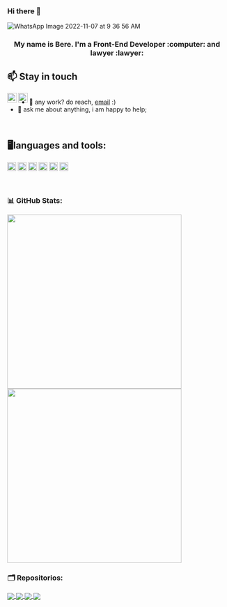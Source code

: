 ### Hi there 👋
![WhatsApp Image 2022-11-07 at 9 36 56 AM](https://user-images.githubusercontent.com/108832268/200352898-63d4090c-1564-4498-b67e-39bb9a3bea13.jpeg)




<!--
**BeliFr/BeliFR** is a ✨ _special_ ✨ repository because its `README.md` (this file) appears on your GitHub profile.

Here are some ideas to get you started:

- 🔭 I’m currently working on ...
- 🌱 I’m currently learning ...
- 👯 I’m looking to collaborate on ...
- 🤔 I’m looking for help with ...
- 💬 Ask me about ...
- 📫 How to reach me: ...
- 😄 Pronouns: ...
- ⚡ Fun fact: ...
-->
  
<h3 align="center"> My name is Bere. I'm a Front-End Developer :computer: and lawyer :lawyer:</h3>


## 📫 Stay in touch

<a href="https://twitter.com/ValkiriadHierro">
  <img align="left" alt="ValkiriadHierro | Twitter" width="22px" src="https://raw.githubusercontent.com/peterthehan/peterthehan/master/assets/twitter.svg" />
</a>
<a href="https://www.linkedin.com/in/berenicefriasr/">
  <img align="left" alt="Bere´s LinkedIN" width="22px" src="https://raw.githubusercontent.com/peterthehan/peterthehan/master/assets/linkedin.svg" />
</a>

##


##
- 💼 any  work? do reach, [email](mailto:https://mail.google.com/mail/u/0/?pli=1#inbox) :)
- 💬 ask me about anything, i am happy to help;
 
 <br>
 
 
 ## **:desktop_computer:languages and tools:**  

<code><img height="20" src="https://img.shields.io/badge/javascript-%23323330.svg?style=for-the-badge&logo=javascript&logoColor=%23F7DF1E"></code>
<code><img height="20" src="https://img.shields.io/badge/html5-%23E34F26.svg?style=for-the-badge&logo=html5&logoColor=white"></code>
<code><img height="20" src="https://img.shields.io/badge/css3-%231572B6.svg?style=for-the-badge&logo=css3&logoColor=white"></code>
<code><img height="20" src="https://img.shields.io/badge/github-%23121011.svg?style=for-the-badge&logo=github&logoColor=white"></code>
<code><img height="20" src="https://img.shields.io/badge/figma-%23F24E1E.svg?style=for-the-badge&logo=figma&logoColor=white"></code>
<code><img height="20" src="https://img.shields.io/badge/Canva-%2300C4CC.svg?style=for-the-badge&logo=Canva&logoColor=white"></code>


<br>

### 📊 GitHub Stats:
<a href="https://github-readme-stats.vercel.app/api?username=BeliFR&theme=aura&hide_border=false&include_all_commits=true&count_private=true">
  <img align="center" src="https://github-readme-stats.vercel.app/api?username=BeliFR&theme=aura&hide_border=false&include_all_commits=true&count_private=true" width="400"/>
</a>
<a href="https://github-readme-stats.vercel.app/api/top-langs/?username=BeliFR&theme=aura&hide_border=false&include_all_commits=true&count_private=true&layout=compact">
  <img align="center" src="https://github-readme-stats.vercel.app/api/top-langs/?username=BeliFR&theme=aura&hide_border=false&include_all_commits=true&count_private=true&layout=compact" width= "400"/>
</a>

### 🗂️ Repositorios:

<a href="https://github.com/DianaAmpudia/CDMX013-md-links">
  <img align="center" src="https://github-readme-stats.vercel.app/api/pin/?username=DianaAmpudia&repo=CDMX013-md-links&theme=aura" />
</a>
<a href="https://github.com/DianaAmpudia/CDMX013-social-network">
  <img align="center" src="https://github-readme-stats.vercel.app/api/pin/?username=DianaAmpudia&repo=CDMX013-social-network&theme=aura" />
</a>
<a href="https://github.com/DianaAmpudia/CDMX013-data-lovers">
  <img align="center" src="https://github-readme-stats.vercel.app/api/pin/?username=DianaAmpudia&repo=CDMX013-data-lovers&theme=aura" />
</a>
<a href="https://github.com/BeliFr/CDMX013-cipher">
  <img align="center" src="https://github-readme-stats.vercel.app/api/pin/?username=BeliFR&repo=CDMX013-cipher&theme=aura" />
</a>
